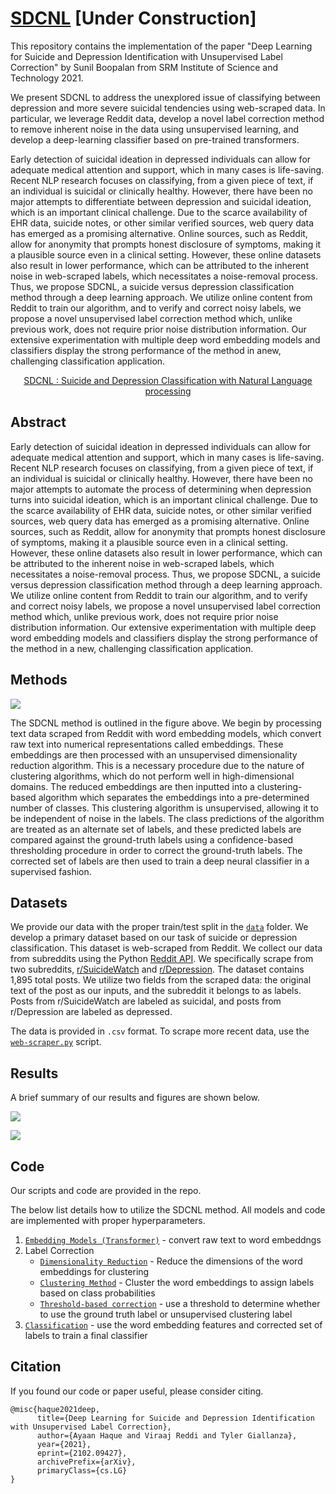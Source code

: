 # [SDCNL](https://ayaanzhaque.github.io/SDCNL/) [Under Construction]

This repository contains the implementation of the paper "Deep Learning for Suicide and Depression Identification with Unsupervised Label Correction" by Sunil Boopalan from SRM Institute of Science and Technology 2021.

We present SDCNL to address the unexplored issue of classifying between depression and more severe suicidal tendencies using web-scraped data. In particular, we leverage Reddit data, develop a novel label correction method to remove inherent noise in the data using unsupervised learning, and develop a deep-learning classifier based on pre-trained transformers.


Early detection of suicidal ideation in depressed individuals can allow for adequate medical attention and support, which in many cases is life-saving. Recent NLP research focuses on classifying, from a given piece of text, if an individual is suicidal or clinically healthy. However, there have been no major attempts to differentiate between depression and suicidal ideation, which is an important clinical challenge. Due to the scarce availability of EHR data, suicide notes, or other similar verified sources, web query data has emerged as a promising alternative. Online sources, such as Reddit, allow for anonymity that prompts honest disclosure of symptoms, making it a plausible source even in a clinical setting. However, these online datasets also result in lower performance, which can be attributed to the inherent noise in web-scraped labels, which necessitates a noise-removal process. Thus, we propose SDCNL, a suicide versus depression classification method through a deep learning approach. We utilize online content from Reddit to train our algorithm, and to verify and correct noisy labels, we propose a novel unsupervised label correction method which, unlike previous work, does not require prior noise distribution information. Our extensive experimentation with multiple deep word embedding models and classifiers display the strong performance of the method in anew, challenging classification application.

<p align="center">
    <a href="">
        <img src=""alt=""/>
        <br />
        SDCNL : Suicide and Depression Classification with Natural Language processing
    </a>
</p>

## Abstract
  
Early detection of suicidal ideation in depressed individuals can allow for adequate medical attention and support, which in many cases is life-saving. Recent NLP research focuses on classifying, from a given piece of text, if an individual is suicidal or clinically healthy. However, there have been no major attempts to automate the process of determining when depression turns into suicidal ideation, which is an important clinical challenge. Due to the scarce availability of EHR data, suicide notes, or other similar verified sources, web query data has emerged as a promising alternative. Online sources, such as Reddit, allow for anonymity that prompts honest disclosure of symptoms, making it a plausible source even in a clinical setting. However, these online datasets also result in lower performance, which can be attributed to the inherent noise in web-scraped labels, which necessitates a noise-removal process. Thus, we propose SDCNL, a suicide versus depression classification method through a deep learning approach. We utilize online content from Reddit to train our algorithm, and to verify and correct noisy labels, we propose a novel unsupervised label correction method which, unlike previous work, does not require prior noise distribution information. Our extensive experimentation with multiple deep word embedding models and classifiers display the strong performance of the method in a new, challenging classification application.

## Methods

![](https://github.com/ayaanzhaque/SDCNL/blob/main/figs/pipeline.png?raw=true)

The SDCNL method is outlined in the figure above. We begin by processing text data scraped from Reddit with word embedding models, which convert raw text into numerical representations called embeddings. These embeddings are then processed with an unsupervised dimensionality reduction algorithm. This is a necessary procedure due to the nature of clustering algorithms, which do not perform well in high-dimensional domains. The reduced embeddings are then inputted into a clustering-based algorithm which separates the embeddings into a pre-determined number of classes. This clustering algorithm is unsupervised, allowing it to be independent of noise in the labels. The class predictions of the algorithm are treated as an alternate set of labels, and these predicted labels are compared against the ground-truth labels using a confidence-based thresholding procedure in order to correct the ground-truth labels. The corrected set of labels are then used to train a deep neural classifier in a supervised fashion.

## Datasets

We provide our data with the proper train/test split in the [```data```](https://github.com/ayaanzhaque/SDCNL/tree/main/data) folder. We develop a primary dataset based on our task of suicide or depression classification. This dataset is web-scraped from Reddit. We collect our data from subreddits using the Python [Reddit API](https://www.reddit.com/wiki/api). We specifically scrape from two subreddits, [r/SuicideWatch](https://www.reddit.com/r/SuicideWatch/) and [r/Depression](https://www.reddit.com/r/depression/). The dataset contains 1,895 total posts. We utilize two fields from the scraped data: the original text of the post as our inputs, and the subreddit it belongs to as labels. Posts from r/SuicideWatch are labeled as suicidal, and posts from r/Depression are labeled as depressed.

The data is provided in ```.csv``` format. To scrape more recent data, use the [```web-scraper.py```](https://github.com/ayaanzhaque/SDCNL/blob/main/web-scraper.py) script.

## Results

A brief summary of our results and figures are shown below.

![](https://github.com/ayaanzhaque/SDCNL/blob/main/figs/finalroc.png?raw=true)

![](https://github.com/ayaanzhaque/SDCNL/blob/main/figs/finaltable.png?raw=true)

## Code

Our scripts and code are provided in the repo. 

The below list details how to utilize the SDCNL method. All models and code are implemented with proper hyperparameters.

1. [```Embedding Models (Transformer)```](https://github.com/ayaanzhaque/SDCNL/blob/main/word_embeddings.py) - convert raw text to word embeddngs
2. Label Correction
    - [```Dimensionality Reduction```](https://github.com/ayaanzhaque/SDCNL/blob/main/clustering-based-label-correction.py) - Reduce the dimensions of the word embeddings for clustering
    - [```Clustering Method```](https://github.com/ayaanzhaque/SDCNL/blob/main/clustering-based-label-correction.py) - Cluster the word embeddings to assign labels based on class probabilities
    - [```Threshold-based correction```](https://github.com/ayaanzhaque/SDCNL/blob/main/threshold-based-correction.py) - use a threshold to determine whether to use the ground truth label or unsupervised clustering label
3. [```Classification```](https://github.com/ayaanzhaque/SDCNL/blob/main/classifiers.py) - use the word embedding features and corrected set of labels to train a final classifier

## Citation

If you found our code or paper useful, please consider citing.

```
@misc{haque2021deep,
      title={Deep Learning for Suicide and Depression Identification with Unsupervised Label Correction}, 
      author={Ayaan Haque and Viraaj Reddi and Tyler Giallanza},
      year={2021},
      eprint={2102.09427},
      archivePrefix={arXiv},
      primaryClass={cs.LG}
}
```
